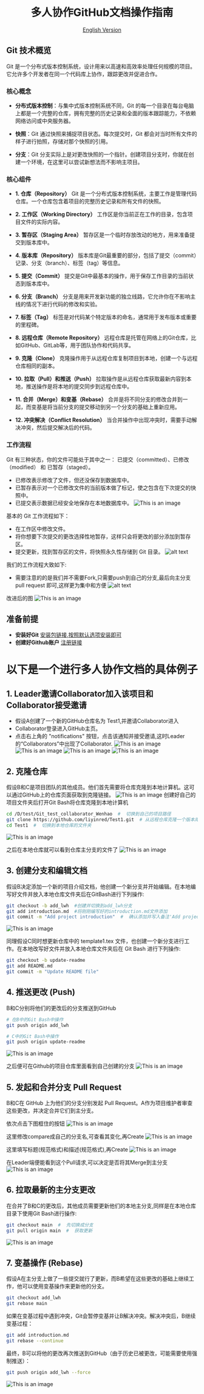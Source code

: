 <div align="center">
   <h1>多人协作GitHub文档操作指南</h1>
   <a href="https://github.com/liyinred/Git_Wenhao/blob/main/GT4T_%E5%B7%B2%E7%BF%BB%E8%AF%91_English%20(%E8%8B%B1%E8%AF%AD)/Git_en.md" "target="_blank">English Version</a>
</div>

## Git 技术概览

Git 是一个分布式版本控制系统，设计用来以高速和高效率处理任何规模的项目。它允许多个开发者在同一个代码库上协作，跟踪更改并促进合作。

### 核心概念

- **分布式版本控制**：与集中式版本控制系统不同，Git 的每一个目录在每台电脑上都是一个完整的仓库，拥有完整的历史记录和全面的版本跟踪能力，不依赖网络访问或中央服务器。

- **快照**：Git 通过快照来捕捉项目状态。每次提交时，Git 都会对当时所有文件的样子进行拍照，存储对那个快照的引用。

- **分支**：Git 分支实际上是对更改快照的一个指针。创建项目分支时，你就在创建一个环境，在这里可以尝试新想法而不影响主项目。

### 核心组件

- **1. 仓库（Repository）**
  Git 是一个分布式版本控制系统，主要工作是管理代码仓库。一个仓库包含着项目的完整历史记录和所有文件的快照。

- **2. 工作区（Working Directory）**
  工作区是你当前正在工作的目录，包含项目文件的实际内容。

- **3. 暂存区（Staging Area）**
  暂存区是一个临时存放改动的地方，用来准备提交到版本库中。

- **4. 版本库（Repository）**
  版本库是Git最重要的部分，包括了提交（commit）记录、分支（branch）、标签（tag）等信息。

- **5. 提交（Commit）**
  提交是Git中最基本的操作，用于保存工作目录的当前状态到版本库中。

- **6. 分支（Branch）**
  分支是用来开发新功能的独立线路，它允许你在不影响主线的情况下进行代码的修改和实验。

- **7. 标签（Tag）**
  标签是对代码某个特定版本的命名，通常用于发布版本或重要的里程碑。

- **8. 远程仓库（Remote Repository）**
  远程仓库是托管在网络上的Git仓库，比如GitHub、GitLab等，用于团队协作和代码共享。

- **9. 克隆（Clone）**
  克隆操作用于从远程仓库复制项目到本地，创建一个与远程仓库相同的副本。

- **10. 拉取（Pull）和推送（Push）**
  拉取操作是从远程仓库获取最新内容到本地，推送操作是将本地的提交同步到远程仓库中。

- **11. 合并（Merge）和变基（Rebase）**
  合并是将不同分支的修改合并到一起，而变基是将当前分支的提交移动到另一个分支的基础上重新应用。

- **12. 冲突解决（Conflict Resolution）**
  当合并操作中出现冲突时，需要手动解决冲突，然后提交解决后的代码。

### 工作流程
 Git 有三种状态，你的文件可能处于其中之一： 已提交（committed）、已修改（modified） 和 已暂存（staged）。
- 已修改表示修改了文件，但还没保存到数据库中。
- 已暂存表示对一个已修改文件的当前版本做了标记，使之包含在下次提交的快照中。
- 已提交表示数据已经安全地保存在本地数据库中。
![This is an image](https://git-scm.com/book/en/v2/images/areas.png)

基本的 Git 工作流程如下：
- 在工作区中修改文件。
- 将你想要下次提交的更改选择性地暂存，这样只会将更改的部分添加到暂存区。
- 提交更新，找到暂存区的文件，将快照永久性存储到 Git 目录。
![alt text](https://img-blog.csdn.net/20150919155324383)

我们的工作流程大致如下:
- 需要注意的的是我们并不需要Fork,只需要push到自己的分支,最后向主分支 pull request 即可,这样更为集中和方便
![alt text](https://github.com/liyinred/Test1/blob/main/pic/a7360af316c8947b612be2e2128b128.jpg?raw=true)

改进后的图
![This is an image](https://github.com/liyinred/Test1/blob/main/pic/aca87e17097ca16c38c4a8150775976.jpg?raw=true)
## 准备前提
- **安装好Git** [安装包链接,按照默认选项安装即可](https://github.com/git-for-windows/git/releases/download/v2.44.0.windows.1/Git-2.44.0-64-bit.exe) 
- **创建好Github账户** [注册链接](https://github.com/login?add_account=1&return_to=https%3A%2F%2Fgithub.com%2F)

# 以下是一个进行多人协作文档的具体例子
## 1. Leader邀请Collaborator加入该项目和Collaborator接受邀请
- 假设A创建了一个新的GitHub仓库名为 Test1,并邀请Collaborator进入
- Collaborator登录进入GitHub主页。
- 点击右上角的 "notifications" 按钮，点击该通知并接受邀请,这时Leader的“Collaborators”中出现了Collaborator.
![This is an image](https://github.com/liyinred/Test1/blob/main/pic/%E5%BE%AE%E4%BF%A1%E6%88%AA%E5%9B%BE_20240412091411.png?raw=true)
![This is an image](https://github.com/liyinred/Test1/blob/main/pic/%E5%BE%AE%E4%BF%A1%E6%88%AA%E5%9B%BE_20240412091428.png?raw=true)
![This is an image](https://github.com/liyinred/Test1/blob/main/pic/%E5%BE%AE%E4%BF%A1%E6%88%AA%E5%9B%BE_20240412091442.png?raw=true)
![This is an image](https://github.com/liyinred/Test1/blob/main/pic/%E5%BE%AE%E4%BF%A1%E6%88%AA%E5%9B%BE_20240412090204.png?raw=true)

## 2. 克隆仓库

假设B和C是项目团队的其他成员。他们首先需要将仓库克隆到本地计算机。这可以通过GitHub上的仓库页面获取到克隆链接。
![This is an image](https://github.com/liyinred/Test1/blob/main/pic/%E5%BE%AE%E4%BF%A1%E6%88%AA%E5%9B%BE_20240412103938.png?raw=true)
创建好自己的项目文件夹后打开Git Bash将仓库克隆到本地计算机
```bash
cd /D/test/Git_test_collaborator_Wenhao  #  切换到自己的项目路径
git clone https://github.com/liyinred/Test1.git  # 从远程仓库克隆一个版本库到本地
cd Test1  #  切换到本地仓库的文件夹
```
![This is an image](https://github.com/liyinred/Test1/blob/main/pic/%E5%BE%AE%E4%BF%A1%E6%88%AA%E5%9B%BE_20240412104552.png?raw=true)

之后在本地仓库就可以看到仓库主分支的文件了
![This is an image](https://github.com/liyinred/Test1/blob/main/pic/%E5%BE%AE%E4%BF%A1%E6%88%AA%E5%9B%BE_20240412140137.png?raw=true)

## 3. 创建分支和编辑文档

假设B决定添加一个新的项目介绍文档，他创建一个新分支并开始编辑。在本地编写好文件并放入本地仓库文件夹后在GitBash进行下列操作:
```bash
git checkout -b add_lwh  #创建并切换到add_lwh分支
git add introduction.md  #将刚刚编写好的introduction.md文件添加
git commit -m "Add project introduction"  #  确认添加并写入备注'Add project introduction'
```
![This is an image](https://github.com/liyinred/Test1/blob/main/pic/%E5%BE%AE%E4%BF%A1%E6%88%AA%E5%9B%BE_20240412112215.png?raw=true)

同理假设C同时想更新仓库中的 template1.tex 文件，也创建一个新分支进行工作。在本地改写好文件并放入本地仓库文件夹后在 Git Bash 进行下列操作:
```bash
git checkout -b update-readme
git add README.md
git commit -m "Update README file"
```

## 4. 推送更改 (Push)
B和C分别将他们的更改后的分支推送到GitHub
```bash
# 在B中的Git Bash中操作
git push origin add_lwh

# C中的Git Bash中操作
git push origin update-readme
```
![This is an image](https://github.com/liyinred/Test1/blob/main/pic/%E5%BE%AE%E4%BF%A1%E6%88%AA%E5%9B%BE_20240412112644.png?raw=true)

之后便可在Github的项目仓库里面看到自己创建的分支
![This is an image](https://github.com/liyinred/Test1/blob/main/pic/%E5%BE%AE%E4%BF%A1%E6%88%AA%E5%9B%BE_20240412112800.png?raw=true)
## 5. 发起和合并分支 Pull Request

B和C在 GitHub 上为他们的分支分别发起 Pull Request。A作为项目维护者审查这些更改，并决定合并它们到主分支。

依次点击下图框住的按钮
![This is an image](https://github.com/liyinred/Test1/blob/main/pic/%E5%BE%AE%E4%BF%A1%E6%88%AA%E5%9B%BE_20240412113105.png?raw=true)

这里修改compare成自己的分支名,可查看其变化,再Create
![This is an image](https://github.com/liyinred/Test1/blob/main/pic/%E5%BE%AE%E4%BF%A1%E6%88%AA%E5%9B%BE_20240412113143.png?raw=true)

这里填写标题(规范格式)和描述(规范格式),再Create
![This is an image](https://github.com/liyinred/Test1/blob/main/pic/%E5%BE%AE%E4%BF%A1%E6%88%AA%E5%9B%BE_20240412113341.png?raw=true)

在Leader端便能看到这个Pull请求,可以决定是否将其Merge到主分支
![This is an image](https://github.com/liyinred/Test1/blob/main/pic/%E5%BE%AE%E4%BF%A1%E6%88%AA%E5%9B%BE_20240412113444.png?raw=true)

## 6. 拉取最新的主分支更改
在合并了B和C的更改后，其他成员需要更新他们的本地主分支,同样是在本地仓库目录下使用Git Bash进行操作:
```bash
git checkout main  #  先切换成分支
git pull origin main  #  获取更新
```
![This is an image](https://github.com/liyinred/Test1/blob/main/pic/%E5%BE%AE%E4%BF%A1%E6%88%AA%E5%9B%BE_20240412113903.png?raw=true)
## 7. 变基操作 (Rebase)

假设A在主分支上做了一些提交就行了更新，而B希望在这些更改的基础上继续工作，他可以使用变基操作来更新他的分支。
```bash
git checkout add_lwh
git rebase main
```

如果在变基过程中遇到冲突，Git会暂停变基并让B解决冲突。解决冲突后，B继续变基过程：
```bash
git add introduction.md
git rebase --continue
```
最终，B可以将他的更改再次推送到GitHub（由于历史已被更改，可能需要使用强制推送）：
```bash
git push origin add_lwh --force
```
![This is an image](https://github.com/liyinred/Test1/blob/main/pic/%E5%BE%AE%E4%BF%A1%E6%88%AA%E5%9B%BE_20240412135404.png?raw=true)
